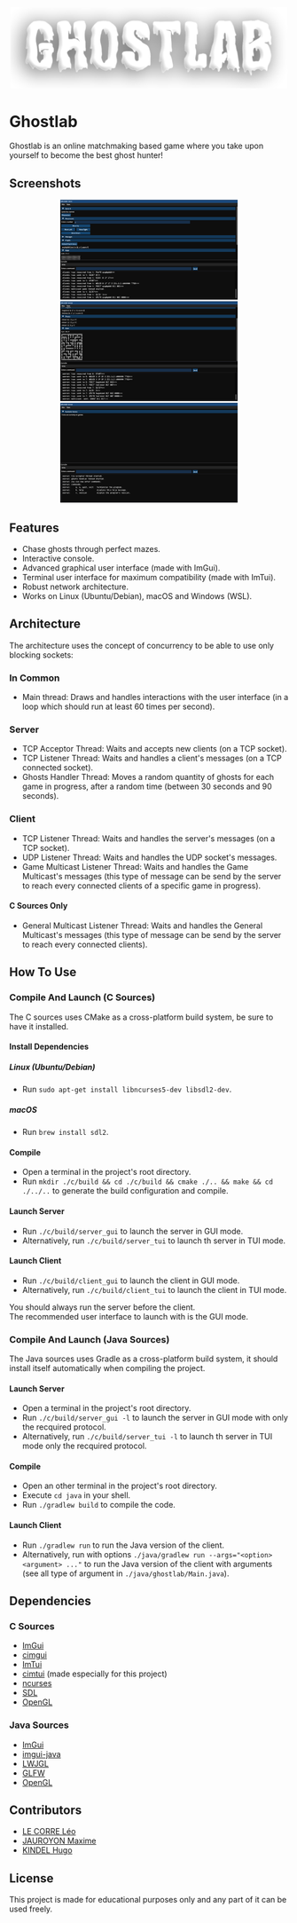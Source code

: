 <div align="center">
  <img width="500px" src="images/ghostlab.png">
</div>

# Ghostlab

Ghostlab is an online matchmaking based game where you take upon yourself to become the best ghost hunter!

## Screenshots

<div align="center">
    <img src="images/screenshot_1.png" height="180px">
    <img src="images/screenshot_2.png" height="180px">
    <img src="images/screenshot_3.png" height="180px">
</div>

## Features

- Chase ghosts through perfect mazes.
- Interactive console.
- Advanced graphical user interface (made with ImGui).
- Terminal user interface for maximum compatibility (made with ImTui).
- Robust network architecture.
- Works on Linux (Ubuntu/Debian), macOS and Windows (WSL).

## Architecture

The architecture uses the concept of concurrency to be able to use only blocking sockets:

### In Common

- Main thread: Draws and handles interactions with the user interface (in a loop which should run at least 60 times per second).

### Server

- TCP Acceptor Thread: Waits and accepts new clients (on a TCP socket).
- TCP Listener Thread: Waits and handles a client's messages (on a TCP connected socket).
- Ghosts Handler Thread: Moves a random quantity of ghosts for each game in progress, after a random time (between 30 seconds and 90 seconds).

### Client

- TCP Listener Thread: Waits and handles the server's messages (on a TCP socket).
- UDP Listener Thread: Waits and handles the UDP socket's messages.
- Game Multicast Listener Thread: Waits and handles the Game Multicast's messages (this type of message can be send by the server to reach every connected clients of a specific game in progress).

#### C Sources Only

- General Multicast Listener Thread: Waits and handles the General Multicast's messages (this type of message can be send by the server to reach every connected clients).

## How To Use

### Compile And Launch (C Sources)

The C sources uses CMake as a cross-platform build system, be sure to have it installed.

#### Install Dependencies

##### Linux (Ubuntu/Debian)

- Run `sudo apt-get install libncurses5-dev libsdl2-dev`.

##### macOS

- Run `brew install sdl2`.

#### Compile

- Open a terminal in the project's root directory.
- Run `mkdir ./c/build && cd ./c/build && cmake ./.. && make && cd ./../..` to generate the build configuration and compile.

#### Launch Server

- Run `./c/build/server_gui` to launch the server in GUI mode.
- Alternatively, run `./c/build/server_tui` to launch th server in TUI mode.

#### Launch Client

- Run `./c/build/client_gui` to launch the client in GUI mode.
- Alternatively, run `./c/build/client_tui` to launch the client in TUI mode.

You should always run the server before the client.  
The recommended user interface to launch with is the GUI mode.

### Compile And Launch (Java Sources)

The Java sources uses Gradle as a cross-platform build system, it should install itself automatically when compiling the project.

#### Launch Server

- Open a terminal in the project's root directory.
- Run `./c/build/server_gui -l` to launch the server in GUI mode with only the recquired protocol.
- Alternatively, run `./c/build/server_tui -l` to launch th server in TUI mode only the recquired protocol.

#### Compile

- Open an other terminal in the project's root directory.
- Execute `cd java` in your shell.
- Run `./gradlew build` to compile the code.

#### Launch Client

- Run `./gradlew run` to run the Java version of the client.
- Alternatively, run with options `./java/gradlew run --args="<option> <argument> ..."` to run the Java version of the client with arguments
  (see all type of argument in `./java/ghostlab/Main.java`).

## Dependencies

### C Sources

- [ImGui](https://github.com/ocornut/imgui)
- [cimgui](https://github.com/cimgui/cimgui)
- [ImTui](https://github.com/ggerganov/imtui)
- [cimtui](https://github.com/hugokindel/school-uni-pr6/tree/main/c/deps/cimtui) (made especially for this project)
- [ncurses](https://invisible-island.net/ncurses)
- [SDL](https://www.libsdl.org/index.php)
- [OpenGL](https://www.opengl.org)

### Java Sources

- [ImGui](https://github.com/ocornut/imgui)
- [imgui-java](https://github.com/SpaiR/imgui-java)
- [LWJGL](https://www.glfw.org/)
- [GLFW](https://www.lwjgl.org/)
- [OpenGL](https://www.opengl.org/)

## Contributors

- [LE CORRE Léo](https://github.com/KarmaEssence)
- [JAUROYON Maxime](https://github.com/Maxime-Jauroyon)
- [KINDEL Hugo](https://github.com/hugokindel)

## License

This project is made for educational purposes only and any part of it can be used freely.
